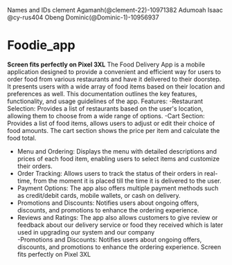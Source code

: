 Names and IDs
clement Agamanh(@clement-22)-10971382
Adumoah Isaac @cy-rus404
Obeng Dominic(@Dominic-1)-10956937

# Foodie_app
**Screen fits perfectly on Pixel 3XL**
The Food Delivery App is a mobile application designed to provide a convenient and efficient way for users to order food from various restaurants and have it delivered to their doorstep. It presents users with a wide array of food items based on their location and preferences as well. This documentation outlines the key features, functionality, and usage guidelines of the app.
Features:
-Restaurant Selection: Provides a list of restaurants based on the user's location, allowing them to choose from a wide range of options.
-Cart Section: Provides a list of food items, allows users to adjust or edit their choice of food amounts. The cart section shows the price per item and calculate the food total.
- Menu and Ordering: Displays the menu with detailed descriptions and prices of each food item, enabling users to select items and customize their orders.
- Order Tracking: Allows users to track the status of their orders in real-time, from the moment it is placed till the time it is delivered to the user.
- Payment Options: The app also offers multiple payment methods such as credit/debit cards, mobile wallets, or cash on delivery.
- Promotions and Discounts: Notifies users about ongoing offers, discounts, and promotions to enhance the ordering experience.
- Reviews and Ratings: The app also allows customers to give review or feedback about our delivery service or food they received which is later   used in upgrading our system and our company  
-Promotions and Discounts: Notifies users about ongoing offers, discounts, and promotions to enhance the ordering experience.
Screen fits perfectly on Pixel 3XL
